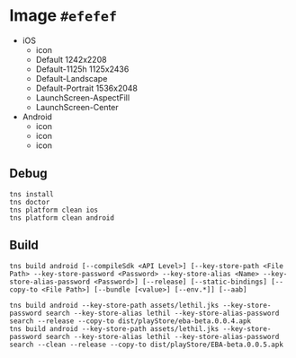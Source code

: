 # Image `#efefef`
- iOS
  - icon
  - Default 1242x2208
  - Default-1125h 1125x2436
  - Default-Landscape
  - Default-Portrait 1536x2048
  - LaunchScreen-AspectFill
  - LaunchScreen-Center
- Android
  - icon
  - icon
  - icon

## Debug

```
tns install
tns doctor
tns platform clean ios
tns platform clean android
```

## Build

```
tns build android [--compileSdk <API Level>] [--key-store-path <File Path> --key-store-password <Password> --key-store-alias <Name> --key-store-alias-password <Password>] [--release] [--static-bindings] [--copy-to <File Path>] [--bundle [<value>] [--env.*]] [--aab]

tns build android --key-store-path assets/lethil.jks --key-store-password search --key-store-alias lethil --key-store-alias-password search --release --copy-to dist/playStore/eba-beta.0.0.4.apk
tns build android --key-store-path assets/lethil.jks --key-store-password search --key-store-alias lethil --key-store-alias-password search --clean --release --copy-to dist/playStore/EBA-beta.0.0.5.apk
```